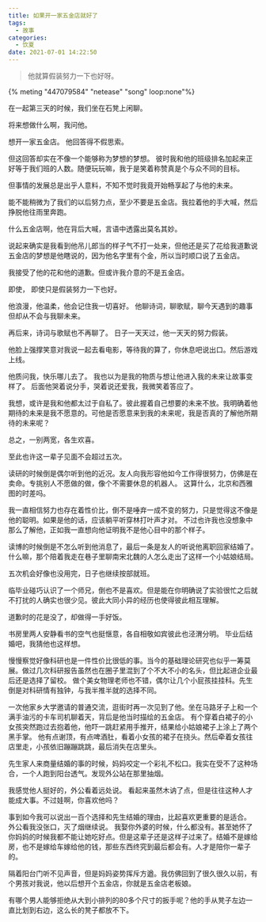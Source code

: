 ```yaml
---
title: 如果开一家五金店就好了
tags:
  - 故事
categories:
  - 饮夏
date: 2021-07-01 14:22:50
---
```


> 他就算假装努力一下也好呀。



{% meting "447079584" "netease" "song" loop:none"%}  


在一起第三天的时候，我们坐在石凳上闲聊。 

将来想做什么啊，我问他。 

想开一家五金店。 他回答得不假思索。

但这回答却实在不像一个能够称为梦想的梦想。 彼时我和他的班级排名加起来正好等于我们班的人数。随便玩玩嘛，我于是笑着称赞真是个与众不同的目标。

 但事情的发展总是出乎人意料，不知不觉时我竟开始畅享起了与他的未来。 

能不能稍微为了我们的以后努力点，至少不要是五金店。我拉着他的手大喊，然后挣脱他往雨里奔跑。

 什么五金店啊，他在背后大喊，言语中透露出莫名其妙。

 说起来确实是我看到他吊儿郎当的样子气不打一处来，但他还是买了花给我道歉说五金店的梦想是他瞎说的，因为他名字里有个金，所以当时顺口说了五金店。

 我接受了他的花和他的道歉。但或许我介意的不是五金店。 

即使， 即使只是假装努力一下也好。 

他浪漫，他温柔，他会记住我一切喜好。 他聊诗词，聊歌赋，聊今天遇到的趣事但却从不会与我聊未来。 

再后来，诗词与歌赋也不再聊了。 日子一天天过，他一天天的努力假装。 

他脸上强撑笑意对我说一起去看电影，等待我的算了，你休息吧说出口。然后游戏上线。 

他质问我，快乐哪儿去了。 我也以为是我的物质与想让他进入我的未来让故事变样了。 后面他哭着说分手，哭着说还爱我，我微笑着答应了。 

我想，或许是我和他都太过于自私了。彼此握着自己想要的未来不放。我明确着他期待的未来是我不愿意的。可他是否愿意来到我的未来呢，我是否真的了解他所期待的未来呢？ 

总之，一别两宽，各生欢喜。 

至此也许这一辈子见面不会超过五次。 

读研的时候倒是偶尔听到他的近况。友人向我形容他如今工作得很努力，仿佛是在卖命。专挑别人不愿做的做，像个不需要休息的机器人。 这算什么，北京和西雅图的时差吗。

 我一直相信努力也存在着性价比，倒不是唾弃一成不变的努力，只是觉得这不像是他的聪明。如果是他的话，应该躺平听穿林打叶声才对。 不过也许我也没想象中那么了解他，正如我一直想向他证明我不是他心目中的那个样子。 

读博的时候倒是不怎么听到他消息了，最后一条是友人的听说他离职回家结婚了。什么嘛，那个陪着我走在巷子里聊南宋北魏的人怎么走出了这样一个小姑娘结局。 

五次机会好像也没用完，日子也继续按部就班。 

临毕业碰巧认识了一个师兄，倒也不是喜欢。但是能在你明确说了实验很忙之后就不打扰的人确实也很少见。彼此大同小异的经历也使得彼此相互理解。 

道歉时的花是没了，却做得一手好饭。

书房里两人安静看书的空气也挺惬意，各自相敬如宾彼此也泾渭分明。 毕业后结婚吧，我猜他也这样想。 

慢慢察觉好像科研也是一件性价比很低的事。当今的基础理论研究也似乎一筹莫展。做过几次科研报告虽然也在圈子里混到了个不大不小的名头，但比起进企业最后还是选择了留校。 做个美女物理老师也不错，偶尔让几个小屁孩挂挂科。先生倒是对科研情有独钟，与我半推半就的选择不同。 

一次他家乡大学邀请的普通交流，逛街时再一次见到了他。坐在马路牙子上和一个满手油污的卡车司机聊着天，背后是他当时描绘的五金店。 有个穿着白裙子的小女孩突然跑过去抱着他，他吓一跳赶紧用手推开，结果给小姑娘裙子上涂上了两个黑手掌。 他有点谢顶，有点啤酒肚，看着小女孩的裙子在挠头。然后牵着女孩往店里走，小孩依旧蹦蹦跳跳，最后消失在店里头。 

先生家人来商量结婚的事的时候，妈妈咬定一个彩礼不松口。我实在受不了这种场合，一个人跑到阳台透气。发现外公站在那里抽烟。 

我感觉他人挺好的，外公看着远处说。 看起来虽然木讷了点，但是往往这种人才能成大事。不过娃啊，你喜欢他吗？ 

事到如今我可以说出一百个选择和先生结婚的理由，比起喜欢更重要的是适合。 外公看我没张口，灭了烟继续说。 我娶你外婆的时候，什么都没有。甚至她怀了你妈妈的时候我都不能让她吃好点。但是这辈子还是这样子过来了。结婚不是嫁给房，也不是嫁给车嫁给他的钱，那些东西终究到最后都会有。人才是陪你一辈子的。

 隔着阳台门听不见声音，但是妈妈姿势挥斥方遒。我仿佛回到了很久很久以前，有个男孩对我说，他以后想开个五金店，你就是五金店老板娘。

有哪个男人能够拒绝从大到小排列的80多个尺寸的扳手呢？他的手从凳子左边一直比划到右边，这么长的凳子都放不下。